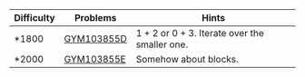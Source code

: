 | Difficulty | Problems | Hints |
| -------- | -------- | -------- |
| *1800 | [GYM103855D](https://codeforces.com/gym/103855/problem/D) | $1+2$ or $0+3$. Iterate over the smaller one. |
| *2000 | [GYM103855E](https://codeforces.com/gym/103855/problem/E) | Somehow about blocks. |